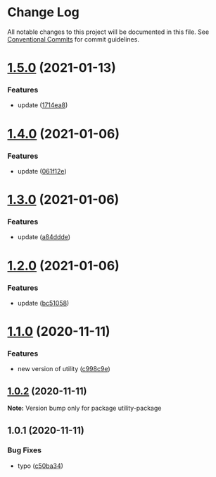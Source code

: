 # Change Log

All notable changes to this project will be documented in this file.
See [Conventional Commits](https://conventionalcommits.org) for commit guidelines.

# [1.5.0](https://github.com/stastur/lerna-playground/compare/utility-package@1.3.0...utility-package@1.5.0) (2021-01-13)


### Features

* update ([1714ea8](https://github.com/stastur/lerna-playground/commit/1714ea89855bf29a2e456eada4006716b0315d36))





# [1.4.0](https://github.com/stastur/lerna-playground/compare/utility-package@1.3.0...utility-package@1.4.0) (2021-01-06)


### Features

* update ([061f12e](https://github.com/stastur/lerna-playground/commit/061f12eea882aa5153730b189432f6ab30e0854b))





# [1.3.0](https://github.com/stastur/lerna-playground/compare/utility-package@1.1.0...utility-package@1.3.0) (2021-01-06)


### Features

* update ([a84ddde](https://github.com/stastur/lerna-playground/commit/a84ddde87640541919b19ad0bc5463deaec0921c))





# [1.2.0](https://github.com/stastur/lerna-playground/compare/utility-package@1.1.0...utility-package@1.2.0) (2021-01-06)


### Features

* update ([bc51058](https://github.com/stastur/lerna-playground/commit/bc510582afcabb6b7de6a87220b851c6079c231b))





# [1.1.0](https://github.com/stastur/lerna-playground/compare/utility-package@1.0.2...utility-package@1.1.0) (2020-11-11)


### Features

* new version of utility ([c998c9e](https://github.com/stastur/lerna-playground/commit/c998c9e8d9c5be02918d53a11f5ca3db405273b6))





## [1.0.2](https://github.com/stastur/lerna-playground/compare/utility-package@1.0.1...utility-package@1.0.2) (2020-11-11)

**Note:** Version bump only for package utility-package





## 1.0.1 (2020-11-11)


### Bug Fixes

* typo ([c50ba34](https://github.com/stastur/lerna-playground/commit/c50ba34c3cbaa405d85f336d72911887f1248d33))
